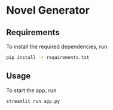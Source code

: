 # Novel Generator

## Requirements
To install the required dependencies, run

```sh
pip install -r requirements.txt
```

## Usage
To start the app, run

```sh
streamlit run app.py
```
